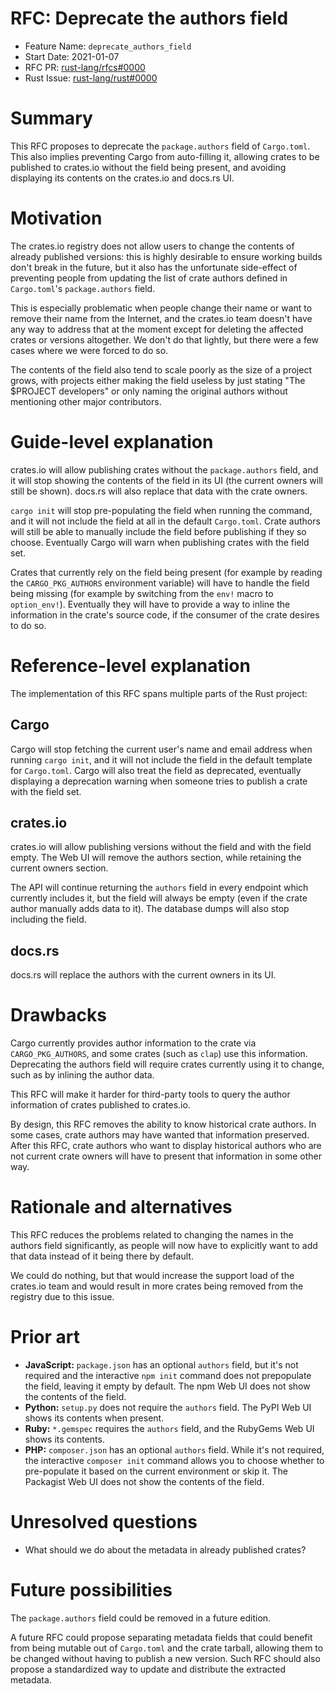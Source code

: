 # RFC: Deprecate the authors field

- Feature Name: `deprecate_authors_field`
- Start Date: 2021-01-07
- RFC PR: [rust-lang/rfcs#0000](https://github.com/rust-lang/rfcs/pull/0000)
- Rust Issue: [rust-lang/rust#0000](https://github.com/rust-lang/rust/issues/0000)

# Summary
[summary]: #summary

This RFC proposes to deprecate the `package.authors` field of `Cargo.toml`.
This also implies preventing Cargo from auto-filling it, allowing crates to be
published to crates.io without the field being present, and avoiding displaying
its contents on the crates.io and docs.rs UI.

# Motivation
[motivation]: #motivation

The crates.io registry does not allow users to change the contents of already
published versions: this is highly desirable to ensure working builds don't
break in the future, but it also has the unfortunate side-effect of preventing
people from updating the list of crate authors defined in `Cargo.toml`'s
`package.authors` field.

This is especially problematic when people change their name or want to remove
their name from the Internet, and the crates.io team doesn't have any way to
address that at the moment except for deleting the affected crates or versions
altogether. We don't do that lightly, but there were a few cases where we were
forced to do so.

The contents of the field also tend to scale poorly as the size of a project
grows, with projects either making the field useless by just stating "The
$PROJECT developers" or only naming the original authors without mentioning
other major contributors.

# Guide-level explanation
[guide-level-explanation]: #guide-level-explanation

crates.io will allow publishing crates without the `package.authors` field, and
it will stop showing the contents of the field in its UI (the current owners
will still be shown). docs.rs will also replace that data with the crate
owners.

`cargo init` will stop pre-populating the field when running the command, and
it will not include the field at all in the default `Cargo.toml`. Crate authors
will still be able to manually include the field before publishing if they so
choose. Eventually Cargo will warn when publishing crates with the field set.

Crates that currently rely on the field being present (for example by reading
the `CARGO_PKG_AUTHORS` environment variable) will have to handle the field
being missing (for example by switching from the `env!` macro to
`option_env!`). Eventually they will have to provide a way to inline the
information in the crate's source code, if the consumer of the crate desires to
do so.

# Reference-level explanation
[reference-level-explanation]: #reference-level-explanation

The implementation of this RFC spans multiple parts of the Rust project:

## Cargo

Cargo will stop fetching the current user's name and email address when running
`cargo init`, and it will not include the field in the default template for
`Cargo.toml`. Cargo will also treat the field as deprecated, eventually
displaying a deprecation warning when someone tries to publish a crate with the
field set.

## crates.io

crates.io will allow publishing versions without the field and with the field
empty. The Web UI will remove the authors section, while retaining the current
owners section.

The API will continue returning the `authors` field in every endpoint which
currently includes it, but the field will always be empty (even if the crate
author manually adds data to it). The database dumps will also stop including
the field.

## docs.rs

docs.rs will replace the authors with the current owners in its UI.

# Drawbacks
[drawbacks]: #drawbacks

Cargo currently provides author information to the crate via
`CARGO_PKG_AUTHORS`, and some crates (such as `clap`) use this information.
Deprecating the authors field will require crates currently using it to change,
such as by inlining the author data.

This RFC will make it harder for third-party tools to query the author
information of crates published to crates.io.

By design, this RFC removes the ability to know historical crate authors. In
some cases, crate authors may have wanted that information preserved. After
this RFC, crate authors who want to display historical authors who are not
current crate owners will have to present that information in some other way.

# Rationale and alternatives
[rationale-and-alternatives]: #rationale-and-alternatives

This RFC reduces the problems related to changing the names in the authors
field significantly, as people will now have to explicitly want to add that
data instead of it being there by default.

We could do nothing, but that would increase the support load of the crates.io
team and would result in more crates being removed from the registry due to
this issue.

# Prior art
[prior-art]: #prior-art

* **JavaScript:** `package.json` has an optional `authors` field, but it's not
  required and the interactive `npm init` command does not prepopulate the
  field, leaving it empty by default. The npm Web UI does not show the contents
  of the field.
* **Python:** `setup.py` does not require the `authors` field. The PyPI Web UI
  shows its contents when present.
* **Ruby:** `*.gemspec` requires the `authors` field, and the RubyGems Web UI
  shows its contents.
* **PHP:** `composer.json` has an optional `authors` field. While it's not
  required, the interactive `composer init` command allows you to choose
  whether to pre-populate it based on the current environment or skip it. The
  Packagist Web UI does not show the contents of the field.

# Unresolved questions
[unresolved-questions]: #unresolved-questions

* What should we do about the metadata in already published crates?

# Future possibilities
[future-possibilities]: #future-possibilities

The `package.authors` field could be removed in a future edition.

A future RFC could propose separating metadata fields that could benefit from
being mutable out of `Cargo.toml` and the crate tarball, allowing them to be
changed without having to publish a new version. Such RFC should also propose a
standardized way to update and distribute the extracted metadata.
